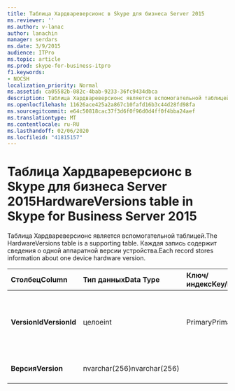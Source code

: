 ```yaml
---
title: Таблица Хардвареверсионс в Skype для бизнеса Server 2015
ms.reviewer: ''
ms.author: v-lanac
author: lanachin
manager: serdars
ms.date: 3/9/2015
audience: ITPro
ms.topic: article
ms.prod: skype-for-business-itpro
f1.keywords:
- NOCSH
localization_priority: Normal
ms.assetid: ca05582b-082c-4bab-9233-36fc9434dbca
description: Таблица Хардвареверсионс является вспомогательной таблицей. Каждая запись содержит сведения о одной аппаратной версии устройства.
ms.openlocfilehash: 11626ace425a2a867c10fafd16b3c44d28fd98fa
ms.sourcegitcommit: e64c50818cac37f3d6f0f96d0d4ff0f4bba24aef
ms.translationtype: MT
ms.contentlocale: ru-RU
ms.lasthandoff: 02/06/2020
ms.locfileid: "41815157"
---
```

# <a name="hardwareversions-table-in-skype-for-business-server-2015"></a><span data-ttu-id="6fa75-104">Таблица Хардвареверсионс в Skype для бизнеса Server 2015</span><span class="sxs-lookup"><span data-stu-id="6fa75-104">HardwareVersions table in Skype for Business Server 2015</span></span>
 
<span data-ttu-id="6fa75-105">Таблица Хардвареверсионс является вспомогательной таблицей.</span><span class="sxs-lookup"><span data-stu-id="6fa75-105">The HardwareVersions table is a supporting table.</span></span> <span data-ttu-id="6fa75-106">Каждая запись содержит сведения о одной аппаратной версии устройства.</span><span class="sxs-lookup"><span data-stu-id="6fa75-106">Each record stores information about one device hardware version.</span></span>
  
|<span data-ttu-id="6fa75-107">**Столбец**</span><span class="sxs-lookup"><span data-stu-id="6fa75-107">**Column**</span></span>|<span data-ttu-id="6fa75-108">**Тип данных**</span><span class="sxs-lookup"><span data-stu-id="6fa75-108">**Data Type**</span></span>|<span data-ttu-id="6fa75-109">**Ключ/индекс**</span><span class="sxs-lookup"><span data-stu-id="6fa75-109">**Key/Index**</span></span>|<span data-ttu-id="6fa75-110">**Сведения**</span><span class="sxs-lookup"><span data-stu-id="6fa75-110">**Details**</span></span>|
|:-----|:-----|:-----|:-----|
|<span data-ttu-id="6fa75-111">**VersionId**</span><span class="sxs-lookup"><span data-stu-id="6fa75-111">**VersionId**</span></span> <br/> |<span data-ttu-id="6fa75-112">целое</span><span class="sxs-lookup"><span data-stu-id="6fa75-112">int</span></span>  <br/> |<span data-ttu-id="6fa75-113">Primary</span><span class="sxs-lookup"><span data-stu-id="6fa75-113">Primary</span></span>  <br/> |<span data-ttu-id="6fa75-114">Уникальный номер, идентифицирующий эту аппаратную версию.</span><span class="sxs-lookup"><span data-stu-id="6fa75-114">Unique number identifying this hardware version.</span></span>  <br/> |
|<span data-ttu-id="6fa75-115">**Версия**</span><span class="sxs-lookup"><span data-stu-id="6fa75-115">**Version**</span></span> <br/> |<span data-ttu-id="6fa75-116">nvarchar(256)</span><span class="sxs-lookup"><span data-stu-id="6fa75-116">nvarchar(256)</span></span>  <br/> | <br/> |<span data-ttu-id="6fa75-117">Аппаратная версия.</span><span class="sxs-lookup"><span data-stu-id="6fa75-117">Hardware version.</span></span>  <br/> |
   

